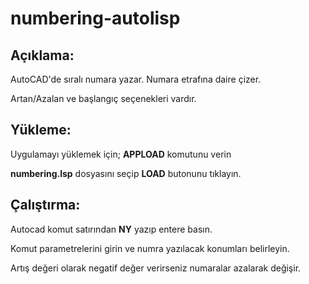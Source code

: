# numbering-autolisp
## Açıklama:
AutoCAD'de sıralı numara yazar. Numara etrafına daire çizer.

Artan/Azalan ve başlangıç seçenekleri vardır.

## Yükleme:
Uygulamayı yüklemek için; **APPLOAD** komutunu verin

**numbering.lsp** dosyasını seçip **LOAD** butonunu tıklayın.

## Çalıştırma:
Autocad komut satırından **NY** yazıp entere basın.

Komut parametrelerini girin ve numra yazılacak konumları belirleyin.

Artış değeri olarak negatif değer verirseniz numaralar azalarak değişir.
